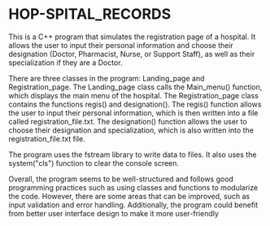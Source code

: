 # HOP-SPITAL_RECORDS

This is a C++ program that simulates the registration page of a hospital. It allows the user to input their personal information and choose their designation (Doctor, Pharmacist, Nurse, or Support Staff), as well as their specialization if they are a Doctor.

There are three classes in the program: Landing_page and Registration_page. The Landing_page class calls the Main_menu() function, which displays the main menu of the hospital. The Registration_page class contains the functions regis() and designation(). The regis() function allows the user to input their personal information, which is then written into a file called registration_file.txt. The designation() function allows the user to choose their designation and specialization, which is also written into the registration_file.txt file.

The program uses the fstream library to write data to files. It also uses the system("cls") function to clear the console screen.

Overall, the program seems to be well-structured and follows good programming practices such as using classes and functions to modularize the code. However, there are some areas that can be improved, such as input validation and error handling. Additionally, the program could benefit from better user interface design to make it more user-friendly
